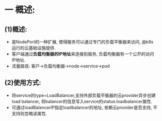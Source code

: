 # 一 概述:
## (1)概述:
- 是NodePort的一种扩展, 使得服务可以通过专门的负载平衡器来访问, 由k8s运行的云基础设施提供.
- 客户端通过**负载均衡器的IP地址**来连接到服务, 负载均衡器有一个公开的访问IP地址.
- 流量路径: 客户->负载均衡器->node->service->pod

## (2)使用方式:
- 将service的type=LoadBalancer,支持外部负载平衡器的云provider异步创建load balancer, 将balancer的信息写入service的status.loadbalancer属性.
- 可通过loadBalancerIP指定loadbalancer的地址, 依赖云provider是否支持, 不支持则忽略该属性.
